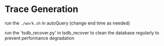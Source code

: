# Trace Generation

run the `./work.sh` in autoQuery (change end time as needed)

run the 'tsdb_recover.py' in tsdb_recover to clean the database regularly to prevent performance degradation
